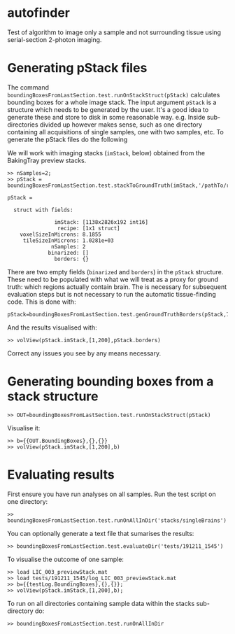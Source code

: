 # autofinder
Test of algorithm to image only a sample and not surrounding tissue using serial-section 2-photon imaging. 


# Generating pStack files
The command `boundingBoxesFromLastSection.test.runOnStackStruct(pStack)` calculates bounding boxes for 
a whole image stack. 
The input argument `pStack` is a structure which needs to be generated by the user. 
It's a good idea to generate these and store to disk in some reasonable way. 
e.g. Inside sub-directories divided up however makes sense, such as one directory containing all acquisitions of single samples, one with two samples, etc. 
To generate the pStack files do the following


We will work with imaging stacks (`imStack`, below) obtained from the BakingTray preview stacks. 

```
>> nSamples=2;
>> pStack = boundingBoxesFromLastSection.test.stackToGroundTruth(imStack,'/pathTo/recipeFile',nSamples)

pStack = 

  struct with fields:

               imStack: [1138x2826x192 int16]
                recipe: [1x1 struct]
    voxelSizeInMicrons: 8.1855
     tileSizeInMicrons: 1.0281e+03
              nSamples: 2
             binarized: []
               borders: {}

```

There are two empty fields (`binarized` and `borders`) in the `pStack` structure. 
These need to be populated with what we will treat as a proxy for ground truth: which regions actually contain brain.
The is necessary for subsequent evaluation steps but is not necessary to run the automatic tissue-finding code. 
This is done with:

```
pStack=boundingBoxesFromLastSection.test.genGroundTruthBorders(pStack,7)
```

And the results visualised with:
```
>> volView(pStack.imStack,[1,200],pStack.borders)  
```

Correct any issues you see by any means necessary. 

# Generating bounding boxes from a stack structure
```
>> OUT=boundingBoxesFromLastSection.test.runOnStackStruct(pStack)
```

Visualise it:
```
>> b={{OUT.BoundingBoxes},{},{}}
>> volView(pStack.imStack,[1,200],b)
```

# Evaluating results
First ensure you have run analyses on all samples. 
Run the test script on one directory:

```
>> boundingBoxesFromLastSection.test.runOnAllInDir('stacks/singleBrains')
```

You can optionally generate a text file that sumarises the results:
```
>> boundingBoxesFromLastSection.test.evaluateDir('tests/191211_1545')
```

To visualise the outcome of one sample:
```
>> load LIC_003_previewStack.mat 
>> load tests/191211_1545/log_LIC_003_previewStack.mat
>> b={{testLog.BoundingBoxes},{},{}};
>> volView(pStack.imStack,[1,200],b);
```

To run on all directories containing sample data within the stacks sub-directory do:
```
>> boundingBoxesFromLastSection.test.runOnAllInDir
```
